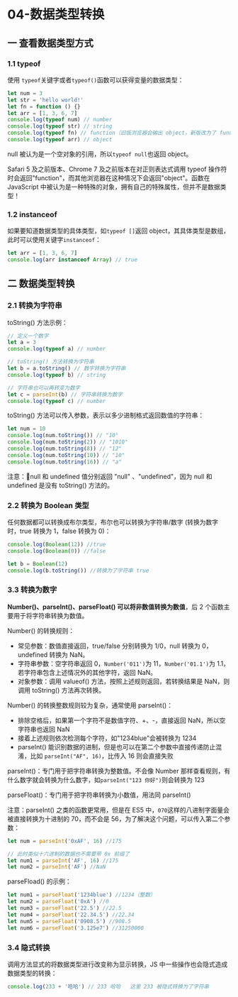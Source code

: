 # 04-数据类型转换

## 一 查看数据类型方式

### 1.1 typeof

使用 `typeof`关键字或者`typeof()`函数可以获得变量的数据类型：

```js
let num = 3
let str = 'hello world!'
let fn = function () {}
let arr = [1, 3, 6, 7]
console.log(typeof num) // number
console.log(typeof str) // string
console.log(typeof fn) // function（旧版浏览器会输出 object，新版改为了 function）
console.log(typeof arr) // object
```

null 被认为是一个空对象的引用，所以`typeof null`也返回 object。

Safari 5 及之前版本、Chrome 7 及之前版本在对正则表达式调用 typeof 操作符时会返回"function"，而其他浏览器在这种情况下会返回"object"。函数在 JavaScript 中被认为是一种特殊的对象，拥有自己的特殊属性，但并不是数据类型！

### 1.2 instanceof

如果要知道数据类型的具体类型，如`typeof []`返回 object，其具体类型是数组，此时可以使用关键字`instanceof`：

```js
let arr = [1, 3, 6, 7]
console.log(arr instanceof Array) // true
```

## 二 数据类型转换

### 2.1 转换为字符串

toString() 方法示例：

```js
// 定义一个数字
let a = 3
console.log(typeof a) // number

// toString() 方法转换为字符串
let b = a.toString() // 数字转换为字符串
console.log(typeof b) // string

// 字符串也可以再转变为数字
let c = parseInt(b) // 字符串转换为数字
console.log(typeof c) // number
```

toString() 方法可以传入参数，表示以多少进制格式返回数值的字符串：

```js
let num = 10
console.log(num.toString()) // "10"
console.log(num.toString(2)) // "1010"
console.log(num.toString(8)) // "12"
console.log(num.toString(10)) // "10"
console.log(num.toString(16)) // "a"
```

注意：null 和 undefined 值分别返回 "null" 、"undefined"，因为 null 和 undefined 是没有 toString() 方法的。

### 2.2 转换为 Boolean 类型

任何数据都可以转换成布尔类型，布尔也可以转换为字符串/数字 (转换为数字时，true 转换为 1，false 转换为 0)：

```js
console.log(Boolean(12)) //true
console.log(Boolean(0)) //false

let b = Boolean(12)
console.log(b.toString()) //转换为了字符串 true
```

### 3.3 转换为数字

**Number()、parseInt()、parseFloat() 可以将非数值转换为数值**，后 2 个函数主要用于将字符串转换为数值。

Number() 的转换规则：

- 常见参数：数值直接返回，true/false 分别转换为 1/0，null 转换为 0，undefined 转换为 NaN。
- 字符串参数：空字符串返回 0，`Number('011')`为 11，`Number('01.1')`为 1.1，若字符串包含上述情况外的其他字符，返回 NaN。
- 对象参数：调用 valueof() 方法，按照上述规则返回，若转换结果是 NaN，则调用 toString() 方法再次转换。

Number() 的转换整数规则较为复杂，通常使用 parseInt()：

- 排除空格后，如果第一个字符不是数值字符、+、-，直接返回 NaN，所以空字符串也返回 NaN
- 接着上述规则依次检测每个字符，如"1234blue"会被转换为 1234
- parseInt() 能识别数据的进制，但是也可以在第二个参数中直接传递防止混淆，比如 `parseInt("AF", 16)`，比传入 16 则会直接失败

parseInt()：专门用于把字符串转换为整数值。不会像 Number 那样查看规则，有什么数字就会转换为什么数字，如`parseInt("123 你好")`则会转换为 123

parseFloat()：专门用于把字符串转换为小数值，用法同 parseInt()

注意：parseInt() 之类的函数更常用，但是在 ES5 中，`070`这样的八进制字面量会被直接转换为十进制的 70，而不会是 56，为了解决这个问题，可以传入第二个参数：

```js
let num = parseInt('0xAF', 16) //175

// 此时类似十六进制的数据也不需要带 0x 前缀了
let num1 = parseInt('AF', 16) //175
let num2 = parseInt('AF') //NaN
```

parseFload() 的示例：

```js
let num1 = parseFloat('1234blue') //1234（整数）
let num2 = parseFloat('0xA') //0
let num3 = parseFloat('22.5') //22.5
let num4 = parseFloat('22.34.5') //22.34
let num5 = parseFloat('0908.5') //908.5
let num6 = parseFloat('3.125e7') //31250000
```

### 3.4 隐式转换

调用方法显式的将数据类型进行改变称为显示转换，JS 中一些操作也会隐式造成数据类型的转换：

```js
console.log(233 + '哈哈') // 233 哈哈   这里 233 被隐式转换为了字符串
```
